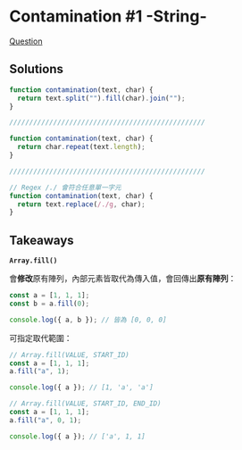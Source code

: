 # Contamination #1 -String-

[Question](https://www.codewars.com/kata/596fba44963025c878000039/javascript)

## Solutions

```javascript
function contamination(text, char) {
  return text.split("").fill(char).join("");
}

/////////////////////////////////////////////////

function contamination(text, char) {
  return char.repeat(text.length);
}

/////////////////////////////////////////////////

// Regex /./ 會符合任意單一字元
function contamination(text, char) {
  return text.replace(/./g, char);
}
```

## Takeaways

**`Array.fill()`**

會**修改**原有陣列，內部元素皆取代為傳入值，會回傳出**原有陣列**：

```javascript
const a = [1, 1, 1];
const b = a.fill(0);

console.log({ a, b }); // 皆為 [0, 0, 0]
```

可指定取代範圍：

```javascript
// Array.fill(VALUE, START_ID)
const a = [1, 1, 1];
a.fill("a", 1);

console.log({ a }); // [1, 'a', 'a']

// Array.fill(VALUE, START_ID, END_ID)
const a = [1, 1, 1];
a.fill("a", 0, 1);

console.log({ a }); // ['a', 1, 1]
```
